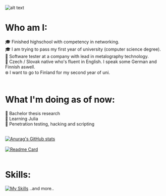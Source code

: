 ![alt text](https://cdn.discordapp.com/attachments/1010646787343786016/1066341434048921630/banner.png)

# Who am I:
🎓 Finished highschool with competency in networking. <br />
🎓 I am trying to pass my first year of university (computer science degree). <br />
🌌 Software tester at a company with lead in metalography technology. <br />
👥 Czech / Slovak native who's fluent in English. I speak some German and Finnish aswell. <br />
❄️ I want to go to Finland for my second year of uni. <br /><br />

# What I'm doing as of now:
🌌 Bachelor thesis research <br />
🌌 Learning Julia <br />
🌌 Penetration testing, hacking and scripting <br /><br />

[![Anurag's GitHub stats](https://github-readme-stats-git-masterrstaa-rickstaa.vercel.app/api?username=dr00gy&show_icons=true&theme=aura_dark&hide_title=true&hide_rank=true)](https://github.com/anuraghazra/github-readme-stats)
<br /><br />
[![Readme Card](https://github-readme-stats-git-masterrstaa-rickstaa.vercel.app/api/pin/?username=dr00gy&repo=Logicky-magnum-opus-naucny&show_icons=true&theme=aura_dark)](https://github.com/Dr00gy/Logicky-magnum-opus-naucny)
<br /><br />
# Skills:
[![My Skills](https://skillicons.dev/icons?i=html,css,sass,js,nodejs,vue,xd,arduino,c,cpp,julia,python,cmake,git,stackoverflow,vscode,clion)](https://skillicons.dev) ..and more..
